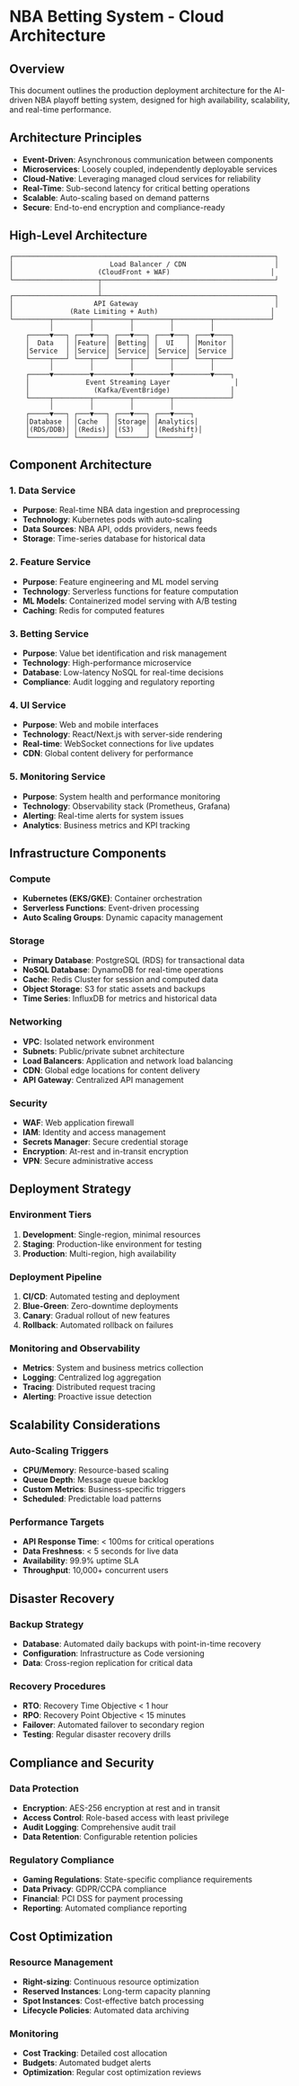 # NBA Betting System - Cloud Architecture

## Overview

This document outlines the production deployment architecture for the AI-driven NBA playoff betting system, designed for high availability, scalability, and real-time performance.

## Architecture Principles

- **Event-Driven**: Asynchronous communication between components
- **Microservices**: Loosely coupled, independently deployable services
- **Cloud-Native**: Leveraging managed cloud services for reliability
- **Real-Time**: Sub-second latency for critical betting operations
- **Scalable**: Auto-scaling based on demand patterns
- **Secure**: End-to-end encryption and compliance-ready

## High-Level Architecture

```
┌─────────────────────────────────────────────────────────────────┐
│                        Load Balancer / CDN                      │
│                     (CloudFront + WAF)                         │
└─────────────────────┬───────────────────────────────────────────┘
                      │
┌─────────────────────┴───────────────────────────────────────────┐
│                    API Gateway                                  │
│              (Rate Limiting + Auth)                            │
└─────────┬─────────┬─────────┬─────────┬─────────┬──────────────┘
          │         │         │         │         │
    ┌─────▼───┐ ┌───▼───┐ ┌───▼───┐ ┌───▼───┐ ┌───▼────┐
    │  Data   │ │Feature│ │Betting│ │  UI   │ │Monitor │
    │Service  │ │Service│ │Service│ │Service│ │Service │
    └─────┬───┘ └───┬───┘ └───┬───┘ └───┬───┘ └───┬────┘
          │         │         │         │         │
    ┌─────▼─────────▼─────────▼─────────▼─────────▼────┐
    │              Event Streaming Layer                │
    │                (Kafka/EventBridge)               │
    └─────┬─────────┬─────────┬─────────┬──────────────┘
          │         │         │         │
    ┌─────▼───┐ ┌───▼───┐ ┌───▼───┐ ┌───▼────┐
    │Database │ │Cache  │ │Storage│ │Analytics│
    │(RDS/DDB)│ │(Redis)│ │(S3)   │ │(Redshift)│
    └─────────┘ └───────┘ └───────┘ └────────┘
```

## Component Architecture

### 1. Data Service
- **Purpose**: Real-time NBA data ingestion and preprocessing
- **Technology**: Kubernetes pods with auto-scaling
- **Data Sources**: NBA API, odds providers, news feeds
- **Storage**: Time-series database for historical data

### 2. Feature Service
- **Purpose**: Feature engineering and ML model serving
- **Technology**: Serverless functions for feature computation
- **ML Models**: Containerized model serving with A/B testing
- **Caching**: Redis for computed features

### 3. Betting Service
- **Purpose**: Value bet identification and risk management
- **Technology**: High-performance microservice
- **Database**: Low-latency NoSQL for real-time decisions
- **Compliance**: Audit logging and regulatory reporting

### 4. UI Service
- **Purpose**: Web and mobile interfaces
- **Technology**: React/Next.js with server-side rendering
- **Real-time**: WebSocket connections for live updates
- **CDN**: Global content delivery for performance

### 5. Monitoring Service
- **Purpose**: System health and performance monitoring
- **Technology**: Observability stack (Prometheus, Grafana)
- **Alerting**: Real-time alerts for system issues
- **Analytics**: Business metrics and KPI tracking

## Infrastructure Components

### Compute
- **Kubernetes (EKS/GKE)**: Container orchestration
- **Serverless Functions**: Event-driven processing
- **Auto Scaling Groups**: Dynamic capacity management

### Storage
- **Primary Database**: PostgreSQL (RDS) for transactional data
- **NoSQL Database**: DynamoDB for real-time operations
- **Cache**: Redis Cluster for session and computed data
- **Object Storage**: S3 for static assets and backups
- **Time Series**: InfluxDB for metrics and historical data

### Networking
- **VPC**: Isolated network environment
- **Subnets**: Public/private subnet architecture
- **Load Balancers**: Application and network load balancing
- **CDN**: Global edge locations for content delivery
- **API Gateway**: Centralized API management

### Security
- **WAF**: Web application firewall
- **IAM**: Identity and access management
- **Secrets Manager**: Secure credential storage
- **Encryption**: At-rest and in-transit encryption
- **VPN**: Secure administrative access

## Deployment Strategy

### Environment Tiers
1. **Development**: Single-region, minimal resources
2. **Staging**: Production-like environment for testing
3. **Production**: Multi-region, high availability

### Deployment Pipeline
1. **CI/CD**: Automated testing and deployment
2. **Blue-Green**: Zero-downtime deployments
3. **Canary**: Gradual rollout of new features
4. **Rollback**: Automated rollback on failures

### Monitoring and Observability
- **Metrics**: System and business metrics collection
- **Logging**: Centralized log aggregation
- **Tracing**: Distributed request tracing
- **Alerting**: Proactive issue detection

## Scalability Considerations

### Auto-Scaling Triggers
- **CPU/Memory**: Resource-based scaling
- **Queue Depth**: Message queue backlog
- **Custom Metrics**: Business-specific triggers
- **Scheduled**: Predictable load patterns

### Performance Targets
- **API Response Time**: < 100ms for critical operations
- **Data Freshness**: < 5 seconds for live data
- **Availability**: 99.9% uptime SLA
- **Throughput**: 10,000+ concurrent users

## Disaster Recovery

### Backup Strategy
- **Database**: Automated daily backups with point-in-time recovery
- **Configuration**: Infrastructure as Code versioning
- **Data**: Cross-region replication for critical data

### Recovery Procedures
- **RTO**: Recovery Time Objective < 1 hour
- **RPO**: Recovery Point Objective < 15 minutes
- **Failover**: Automated failover to secondary region
- **Testing**: Regular disaster recovery drills

## Compliance and Security

### Data Protection
- **Encryption**: AES-256 encryption at rest and in transit
- **Access Control**: Role-based access with least privilege
- **Audit Logging**: Comprehensive audit trail
- **Data Retention**: Configurable retention policies

### Regulatory Compliance
- **Gaming Regulations**: State-specific compliance requirements
- **Data Privacy**: GDPR/CCPA compliance
- **Financial**: PCI DSS for payment processing
- **Reporting**: Automated compliance reporting

## Cost Optimization

### Resource Management
- **Right-sizing**: Continuous resource optimization
- **Reserved Instances**: Long-term capacity planning
- **Spot Instances**: Cost-effective batch processing
- **Lifecycle Policies**: Automated data archiving

### Monitoring
- **Cost Tracking**: Detailed cost allocation
- **Budgets**: Automated budget alerts
- **Optimization**: Regular cost optimization reviews

